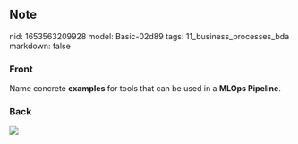## Note
nid: 1653563209928
model: Basic-02d89
tags: 11_business_processes_bda
markdown: false

### Front
Name concrete <b>examples</b> for tools that can be used in a
<b>MLOps Pipeline</b>.

### Back
<img src="paste-94e828d4f8ac8b5288ac308fc8f5507ee279def5.jpg">
